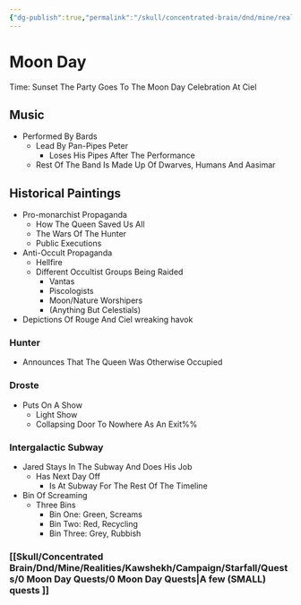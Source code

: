 ```yaml
---
{"dg-publish":true,"permalink":"/skull/concentrated-brain/dnd/mine/realities/kawshekh/campaign/starfall/events/weekday/0-moon-day/0-moon-day/","tags":["Tagless"],"noteIcon":""}
---
```



# Moon Day
Time: Sunset
The Party Goes To The Moon Day Celebration At Ciel


## Music
- Performed By Bards
    - Lead By Pan-Pipes Peter
        - Loses His Pipes After The Performance
    - Rest Of The Band Is Made Up Of Dwarves, Humans And Aasimar

## Historical Paintings
- Pro-monarchist Propaganda
    - How The Queen Saved Us All
    - The Wars Of The Hunter
    - Public Executions
- Anti-Occult Propaganda
    - Hellfire
    - Different Occultist Groups Being Raided
        - Vantas
        - Piscologists
        - Moon/Nature Worshipers
        - (Anything But Celestials)
- Depictions Of Rouge And Ciel wreaking havok



### Hunter 
- Announces That The Queen Was Otherwise Occupied

### Droste 
- Puts On A Show
    - Light Show
    -  Collapsing Door To Nowhere As An Exit%%

### **Intergalactic Subway**
- Jared Stays In The Subway And Does His Job
    - Has Next Day Off
        - Is At Subway For The Rest Of The Timeline
- Bin Of Screaming
    - Three Bins
        - Bin One: Green, Screams
        - Bin Two: Red, Recycling
        - Bin Three: Grey, Rubbish
        

### [[Skull/Concentrated Brain/Dnd/Mine/Realities/Kawshekh/Campaign/Starfall/Quests/0 Moon Day Quests/0 Moon Day Quests\|A few (SMALL) quests ]]
